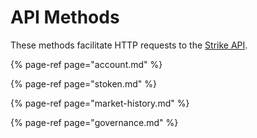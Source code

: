 # API Methods

These methods facilitate HTTP requests to the [Strike API](../../api/).

{% page-ref page="account.md" %}

{% page-ref page="stoken.md" %}

{% page-ref page="market-history.md" %}

{% page-ref page="governance.md" %}

